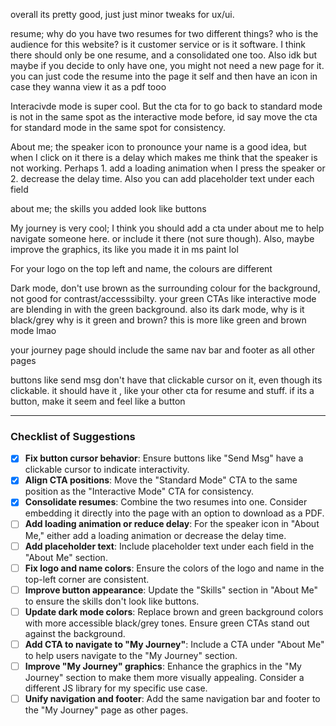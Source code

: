 overall its pretty good, just just minor tweaks for ux/ui. 

resume; why do you have two resumes for two different things? who is the audience for this website? is it customer service or is it software. I think there should only be one resume, and a consolidated one too. Also idk but maybe if you decide to only have one, you might not need a new page for it. you can just code the resume into the page it self and then have an icon in case they wanna view it as a pdf tooo

Interacivde mode is super cool. But the cta for to go back to standard mode is not in the same spot as the interactive mode before, id say move the cta for standard mode in the same spot for consistency.

About me; the speaker icon to pronounce your name is a good idea, but when I click on it there is a delay which makes me think that the speaker is not working. Perhaps 1. add a loading animation when I press the speaker or 2. decrease the delay time. Also you can add placeholder text under each field

about me; the skills you added look like buttons

My journey is very cool; I think you should add a cta under about me to help navigate someone here. or include it there (not sure though). Also, maybe improve the graphics, its like you made it in ms paint lol

For your logo on the top left and name, the colours are different

Dark mode, don't use brown as the surrounding colour for the background, not good for contrast/accesssibilty. your green CTAs like interactive mode are blending in with the green background. also its dark mode, why is it black/grey why is it green and brown? this is more like green and brown mode lmao

your journey page should include the same nav bar and footer as all other pages

buttons like send msg don't have that clickable cursor on it, even though its clickable. it should have it , like your other cta for resume and stuff. if its a button, make it seem and feel like a button

---

### Checklist of Suggestions

- [x] **Fix button cursor behavior**: Ensure buttons like "Send Msg" have a clickable cursor to indicate interactivity.
- [x] **Align CTA positions**: Move the "Standard Mode" CTA to the same position as the "Interactive Mode" CTA for consistency.
- [x] **Consolidate resumes**: Combine the two resumes into one. Consider embedding it directly into the page with an option to download as a PDF.
- [ ] **Add loading animation or reduce delay**: For the speaker icon in "About Me," either add a loading animation or decrease the delay time.
- [ ] **Add placeholder text**: Include placeholder text under each field in the "About Me" section.
- [ ] **Fix logo and name colors**: Ensure the colors of the logo and name in the top-left corner are consistent.
- [ ] **Improve button appearance**: Update the "Skills" section in "About Me" to ensure the skills don't look like buttons.
- [ ] **Update dark mode colors**: Replace brown and green background colors with more accessible black/grey tones. Ensure green CTAs stand out against the background.
- [ ] **Add CTA to navigate to "My Journey"**: Include a CTA under "About Me" to help users navigate to the "My Journey" section.
- [ ] **Improve "My Journey" graphics**: Enhance the graphics in the "My Journey" section to make them more visually appealing. Consider a different JS library for my specific use case.
- [ ] **Unify navigation and footer**: Add the same navigation bar and footer to the "My Journey" page as other pages.
